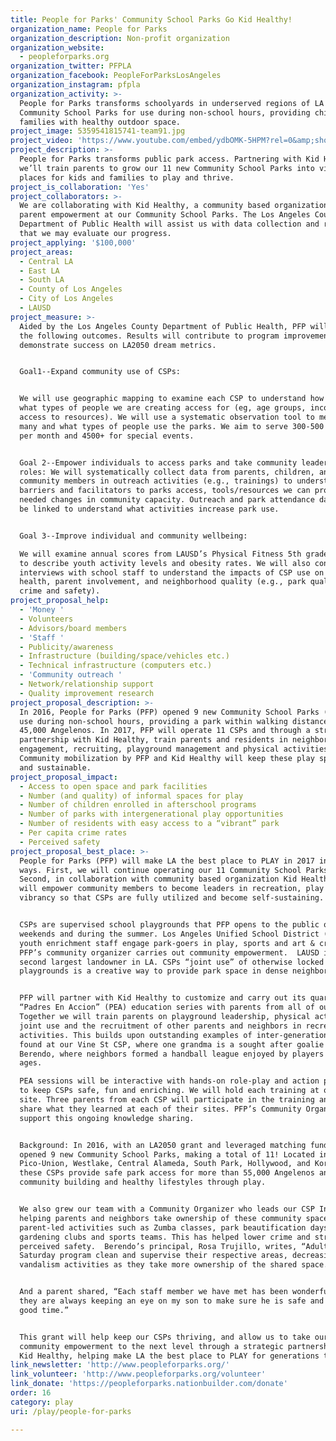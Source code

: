 ```yaml
---
title: People for Parks' Community School Parks Go Kid Healthy!
organization_name: People for Parks
organization_description: Non-profit organization
organization_website:
  - peopleforparks.org
organization_twitter: PFPLA
organization_facebook: PeopleForParksLosAngeles
organization_instagram: pfpla
organization_activity: >-
  People for Parks transforms schoolyards in underserved regions of LA into
  Community School Parks for use during non-school hours, providing children and
  families with healthy outdoor space.
project_image: 5359541815741-team91.jpg
project_video: 'https://www.youtube.com/embed/ydbOMK-5HPM?rel=0&amp;showinfo=0'
project_description: >-
  People for Parks transforms public park access. Partnering with Kid Healthy
  we’ll train parents to grow our 11 new Community School Parks into vibrant
  places for kids and families to play and thrive.
project_is_collaboration: 'Yes'
project_collaborators: >-
  We are collaborating with Kid Healthy, a community based organization, on
  parent empowerment at our Community School Parks. The Los Angeles County
  Department of Public Health will assist us with data collection and review so
  that we may evaluate our progress.
project_applying: '$100,000'
project_areas:
  - Central LA
  - East LA
  - South LA
  - County of Los Angeles
  - City of Los Angeles
  - LAUSD
project_measure: >-
  Aided by the Los Angeles County Department of Public Health, PFP will evaluate
  the following outcomes. Results will contribute to program improvement and
  demonstrate success on LA2050 dream metrics.


  Goal1--Expand community use of CSPs: 


  We will use geographic mapping to examine each CSP to understand how many and
  what types of people we are creating access for (eg, age groups, income,
  access to resources). We will use a systematic observation tool to measure how
  many and what types of people use the parks. We aim to serve 300-500 parkgoers
  per month and 4500+ for special events.


  Goal 2--Empower individuals to access parks and take community leadership
  roles: We will systematically collect data from parents, children, and
  community members in outreach activities (e.g., trainings) to understand
  barriers and facilitators to parks access, tools/resources we can provide, and
  needed changes in community capacity. Outreach and park attendance data will
  be linked to understand what activities increase park use.


  Goal 3--Improve individual and community wellbeing:  

  We will examine annual scores from LAUSD’s Physical Fitness 5th grade testing
  to describe youth activity levels and obesity rates. We will also conduct
  interviews with school staff to understand the impacts of CSP use on student
  health, parent involvement, and neighborhood quality (e.g., park quality,
  crime and safety).
project_proposal_help:
  - 'Money '
  - Volunteers
  - Advisors/board members
  - 'Staff '
  - Publicity/awareness
  - Infrastructure (building/space/vehicles etc.)
  - Technical infrastructure (computers etc.)
  - 'Community outreach '
  - Network/relationship support
  - Quality improvement research
project_proposal_description: >-
  In 2016, People for Parks (PFP) opened 9 new Community School Parks (CSPs) for
  use during non-school hours, providing a park within walking distance of
  45,000 Angelenos. In 2017, PFP will operate 11 CSPs and through a strategic
  partnership with Kid Healthy, train parents and residents in neighborhood
  engagement, recruiting, playground management and physical activities.
  Community mobilization by PFP and Kid Healthy will keep these play spaces open
  and sustainable.
project_proposal_impact:
  - Access to open space and park facilities
  - Number (and quality) of informal spaces for play
  - Number of children enrolled in afterschool programs
  - Number of parks with intergenerational play opportunities
  - Number of residents with easy access to a “vibrant” park
  - Per capita crime rates
  - Perceived safety
project_proposal_best_place: >-
  People for Parks (PFP) will make LA the best place to PLAY in 2017 in two
  ways. First, we will continue operating our 11 Community School Parks (CSPs).
  Second, in collaboration with community based organization Kid Healthy, we
  will empower community members to become leaders in recreation, play and park
  vibrancy so that CSPs are fully utilized and become self-sustaining. 


  CSPs are supervised school playgrounds that PFP opens to the public on
  weekends and during the summer. Los Angeles Unified School District (LAUSD)
  youth enrichment staff engage park-goers in play, sports and art & crafts.
  PFP’s community organizer carries out community empowerment.  LAUSD is the
  second largest landowner in LA. CSPs “joint use” of otherwise locked
  playgrounds is a creative way to provide park space in dense neighborhoods.


  PFP will partner with Kid Healthy to customize and carry out its quarterly 
  “Padres En Accion” (PEA) education series with parents from all of our CSPs.
  Together we will train parents on playground leadership, physical activity,
  joint use and the recruitment of other parents and neighbors in recreation
  activities. This builds upon outstanding examples of inter-generational play,
  found at our Vine St CSP, where one grandma is a sought after goalie and
  Berendo, where neighbors formed a handball league enjoyed by players of all
  ages.

  PEA sessions will be interactive with hands-on role-play and action planning
  to keep CSPs safe, fun and enriching. We will hold each training at one CSP
  site. Three parents from each CSP will participate in the training and then
  share what they learned at each of their sites. PFP’s Community Organizer will
  support this ongoing knowledge sharing. 


  Background: In 2016, with an LA2050 grant and leveraged matching funds, we
  opened 9 new Community School Parks, making a total of 11! Located in
  Pico-Union, Westlake, Central Alameda, South Park, Hollywood, and Koreatown,
  these CSPs provide safe park access for more than 55,000 Angelenos and support
  community building and healthy lifestyles through play. 


  We also grew our team with a Community Organizer who leads our CSP Incubator,
  helping parents and neighbors take ownership of these community spaces through
  parent-led activities such as Zumba classes, park beautification days,
  gardening clubs and sports teams. This has helped lower crime and strengthen
  perceived safety.  Berendo’s principal, Rosa Trujillo, writes, “Adults at the
  Saturday program clean and supervise their respective areas, decreasing
  vandalism activities as they take more ownership of the shared space.” 


  And a parent shared, “Each staff member we have met has been wonderful. I know
  they are always keeping an eye on my son to make sure he is safe and having a
  good time.” 


  This grant will help keep our CSPs thriving, and allow us to take our
  community empowerment to the next level through a strategic partnership with
  Kid Healthy, helping make LA the best place to PLAY for generations to come.
link_newsletter: 'http://www.peopleforparks.org/'
link_volunteer: 'http://www.peopleforparks.org/volunteer'
link_donate: 'https://peopleforparks.nationbuilder.com/donate'
order: 16
category: play
uri: /play/people-for-parks

---
```

